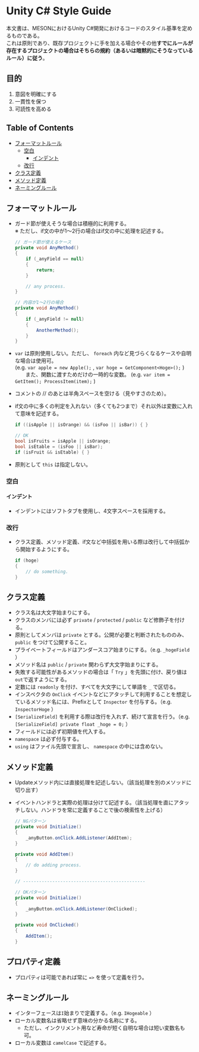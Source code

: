 # Unity C# Style Guide

本文書は、MESONにおけるUnity C#開発におけるコードのスタイル基準を定めるものである。  
これは原則であり、既存プロジェクトに手を加える場合やその他**すでにルールが存在するプロジェクトの場合はそちらの規約（あるいは暗黙的にそうなっているルール）に従う**。



## 目的

1. 意図を明確にする
2. 一貫性を保つ
3. 可読性を高める



## Table of Contents

- [フォーマットルール](#フォーマットルール)
  - [空白](#空白)
    - [インデント](#インデント)
  - [改行](#改行)
- [クラス定義](#クラス定義)
- [メソッド定義](#メソッド定義)
- [ネーミングルール](#ネーミングルール)



## フォーマットルール

- ガード節が使えそうな場合は積極的に利用する。  
  ※ ただし、if文の中が1〜2行の場合はif文の中に処理を記述する。
  
  ```c#
  // ガード節が使えるケース
  private void AnyMethod()
  {
      if (_anyField == null)
      {
          return;
      }
  
      // any process.
  }
  
  // 内容が1〜2行の場合
  private void AnyMethod()
  {
      if (_anyField != null)
      {
          AnotherMethod();
      }
  }
  ```
  
- `var` は原則使用しない。ただし、  `foreach` 内など見づらくなるケースや自明な場合は使用可。  
  (e.g. `var apple = new Apple();` , `var hoge = GetComponent<Hoge>();` )  
  　　また、関数に渡すためだけの一時的な変数。 (e.g. `var item = GetItem(); ProcessItem(item);` )
- コメントの // のあとは半角スペースを空ける（見やすさのため）。
- if文の中に多くの判定を入れない（多くても2つまで）それ以外は変数に入れて意味を記述する。

  ```c#
  if ((isApple || isOrange) && (isFoo || isBar)) { }
  
  // OK
  bool isFruits = isApple || isOrange;
  bool isEtable = (isFoo || isBar);
  if (isFruit && isEtable) { }
  ```

- 原則として `this` は指定しない。


### 空白

#### インデント

- インデントにはソフトタブを使用し、4文字スペースを採用する。


### 改行

- クラス定義、メソッド定義、if文など中括弧を用いる際は改行して中括弧から開始するようにする。

  ```c#
  if (hoge)
  {
      // do something.
  }
  ```

  

## クラス定義

- クラス名は大文字始まりにする。
- クラスのメンバには必ず `private` / `protected` / `public` など修飾子を付ける。
- 原則としてメンバは `private` とする。公開が必要と判断されたもののみ、 `public` をつけて公開すること。
- プライベートフィールドはアンダースコア始まりにする。（e.g. `_hogeField` ）
- メソッド名は `public` / `private` 関わらず大文字始まりにする。
- 失敗する可能性があるメソッドの場合は「 `Try` 」を先頭に付け、戻り値は `out`で返すようにする。
- 定数には `readonly` を付け、すべてを大文字にして単語を `_` で区切る。
- インスペクタの `OnClick` イベントなどにアタッチして利用することを想定しているメソッド名には、Prefixとして `Inspector` を付与する。（e.g. `InspectorHoge` ）
- `[SerializeField]` を利用する際は改行を入れず、続けて宣言を行う。（e.g. `[SerializeField] private float _hoge = 0;` ）
- フィールドには必ず初期値を代入する。
- `namespace` は必ず付与する。
- `using` はファイル先頭で宣言し、 `namespace` の中には含めない。



## メソッド定義

- Updateメソッド内には直接処理を記述しない。（該当処理を別のメソッドに切り出す）
- イベントハンドラと実際の処理は分けて記述する。（該当処理を直にアタッチしない。ハンドラを常に定義することで後の検索性を上げる）

  ```c#
  // NGパターン
  private void Initialize()
  {
      _anyButton.onClick.AddListener(AddItem);
  }
  
  private void AddItem()
  {
      // do adding process.
  }
  
  // ----------------------------------------------
  
  // OKパターン
  private void Initialize()
  {
      _anyButton.onClick.AddListener(OnClicked);
  }
  
  private void OnClicked()
  {
      AddItem();
  }
  ```

  

## プロパティ定義

- プロパティは可能であれば常に `=>` を使って定義を行う。



## ネーミングルール

- インターフェースは`I`始まりで定義する。（e.g. `IHogeable` ）
- ローカル変数名は省略せず意味の分かる名称にする。
    - ただし、インクリメント用など寿命が短く自明な場合は短い変数名も可。
- ローカル変数は `camelCase` で記述する。
